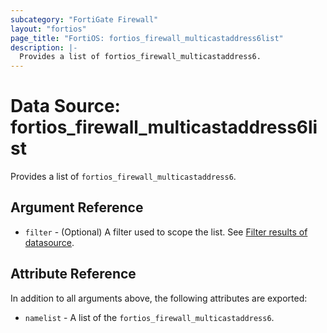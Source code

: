 ```yaml
---
subcategory: "FortiGate Firewall"
layout: "fortios"
page_title: "FortiOS: fortios_firewall_multicastaddress6list"
description: |-
  Provides a list of fortios_firewall_multicastaddress6.
---
```


# Data Source: fortios_firewall_multicastaddress6list
Provides a list of `fortios_firewall_multicastaddress6`.

## Argument Reference

* `filter` - (Optional) A filter used to scope the list. See [Filter results of datasource](https://registry.terraform.io/providers/fortinetdev/fortios/latest/docs/guides/fgt_filter).

## Attribute Reference

In addition to all arguments above, the following attributes are exported:

* `namelist` -  A list of the `fortios_firewall_multicastaddress6`.
